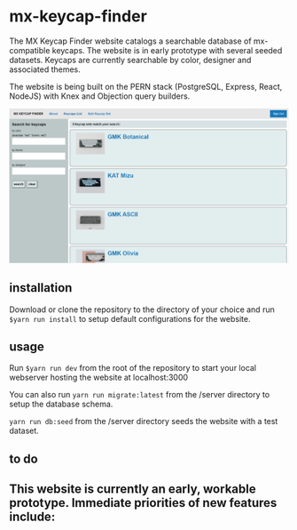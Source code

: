 # mx-keycap-finder
The MX Keycap Finder website catalogs a searchable database of mx-compatible keycaps.
The website is in early prototype with several seeded datasets. Keycaps are currently
searchable by color, designer and associated themes.

The website is being built on the PERN stack (PostgreSQL, Express, React, NodeJS) with
Knex and Objection query builders.

<img src="./preview.PNG" />

## installation
Download or clone the repository to the directory of your choice and run `$yarn run install`
to setup default configurations for the website.

## usage
Run `$yarn run dev` from the root of the repository to start your local webserver hosting
the website at localhost:3000

You can also run `yarn run migrate:latest` from the /server directory to setup the database
schema.

`yarn run db:seed` from the /server directory seeds the website with a test dataset.

## to do
This website is currently an early, workable prototype. Immediate priorities of new features include:
- 

